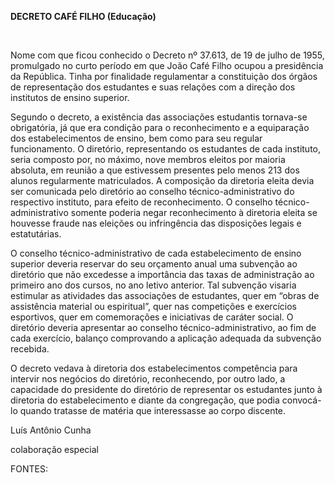 **DECRETO CAFÉ FILHO (Educação)**

 

Nome com que ficou conhecido o Decreto nº 37.613, de 19 de julho de
1955, promulgado no curto período em que João Café Filho ocupou a
presidência da República. Tinha por finalidade regulamentar a
constituição dos órgãos de representação dos estudantes e suas relações
com a direção dos institutos de ensino superior.

Segundo o decreto, a existência das associações estudantis tornava-se
obrigatória, já que era condição para o reconhecimento e a equiparação
dos estabelecimentos de ensino, bem como para seu regular funcionamento.
O diretório, representando os estudantes de cada instituto, seria
composto por, no máximo, nove membros eleitos por maioria absoluta, em
reunião a que estivessem presentes pelo menos 213 dos alunos
regularmente matriculados. A composição da diretoria eleita devia ser
comunicada pelo diretório ao conselho técnico-administrativo do
respectivo instituto, para efeito de reconhecimento. O conselho
técnico-administrativo somente poderia negar reconhecimento à diretoria
eleita se houvesse fraude nas eleições ou infringência das disposições
legais e estatutárias.

O conselho técnico-administrativo de cada estabelecimento de ensino
superior deveria reservar do seu orçamento anual uma subvenção ao
diretório que não excedesse a importância das taxas de administração ao
primeiro ano dos cursos, no ano letivo anterior. Tal subvenção visaria
estimular as atividades das associações de estudantes, quer em “obras de
assistência material ou espiritual”, quer nas competições e exercícios
esportivos, quer em comemorações e iniciativas de caráter social. O
diretório deveria apresentar ao conselho técnico-administrativo, ao fim
de cada exercício, balanço comprovando a aplicação adequada da subvenção
recebida.

O decreto vedava à diretoria dos estabelecimentos competência para
intervir nos negócios do diretório, reconhecendo, por outro lado, a
capacidade do presidente do diretório de representar os estudantes junto
à diretoria do estabelecimento e diante da congregação, que podia
convocá-lo quando tratasse de matéria que interessasse ao corpo
discente.

Luís Antônio Cunha

colaboração especial

FONTES:

 
